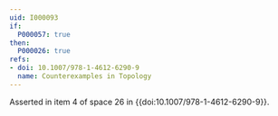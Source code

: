 ```yaml
---
uid: I000093
if:
  P000057: true
then:
  P000026: true
refs:
- doi: 10.1007/978-1-4612-6290-9
  name: Counterexamples in Topology
---
```



Asserted in item 4 of space 26 in {{doi:10.1007/978-1-4612-6290-9}}.
